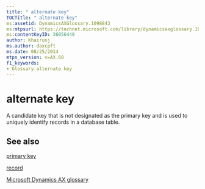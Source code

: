 ```yaml
---
title: " alternate key"
TOCTitle: " alternate key"
ms:assetid: DynamicsAXGlossary.1098843
ms:mtpsurl: https://technet.microsoft.com/library/dynamicsaxglossary.1098843(v=AX.60)
ms:contentKeyID: 36056449
author: Khairunj
ms.author: daxcpft
ms.date: 08/25/2014
mtps_version: v=AX.60
f1_keywords:
- Glossary.alternate key
---
```


# alternate key

A candidate key that is not designated as the primary key and is used to uniquely identify records in a database table.

## See also

[primary key](primary-key.md)

[record](record.md)

[Microsoft Dynamics AX glossary](glossary/microsoft-dynamics-ax-glossary.md)

  


